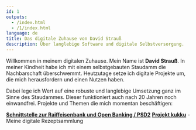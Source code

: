 ```yaml
---
id: 1
outputs:
  - /index.html
  - /1/index.html
language: de
title: Das digitale Zuhause von David Strauß
description: Über langlebige Software und digitale Selbstversorgung.
---
```


Willkommen in meinem digitalen Zuhause. Mein Name ist **David Strauß**. In meiner Kindheit habe ich mit einem selbstgebauten Staudamm die Nachbarschaft überschwemmt. Heutzutage setze ich digitale Projekte um, die mich herausfordern und einen Nutzen haben.

Dabei lege ich Wert auf eine robuste und langlebige Umsetzung ganz im Sinne des Staudammes. Dieser funktioniert auch nach 20 Jahren noch einwandfrei. Projekte und Themen die mich momentan beschäftigen:

**[Schnittstelle zur Raiffeisenbank und Open Banking / PSD2](/57-open-banking-psd2-raiffeisenbank/)**
**[Projekt kukku](/digitale-rezeptsammlung-kukku/)** - Meine digitale Rezeptsammlung

